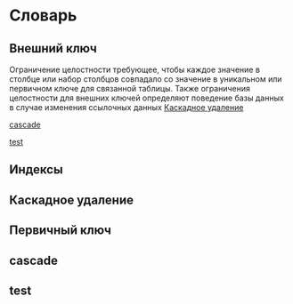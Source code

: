 # Словарь

## Внешний ключ

Ограничение целостности требующее, чтобы каждое значение в столбце или набор столбцов совпадало со значение в уникальном или первичном ключе для связанной таблицы. Также ограничения целостности для внешних ключей определяют поведение базы данных в случае изменения ссылочных данных [Каскадное удаление](#markdown-header-каскадное-удаление)

[cascade](#markdown-header-cascade)

[test](#test)

## Индексы

## Каскадное удаление

## Первичный ключ

## cascade

## test
